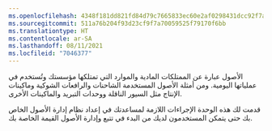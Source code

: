```yaml
---
ms.openlocfilehash: 4348f181dd821fd84d79c7665833ec60e2af0298431dcc92f7a2563c825ca789
ms.sourcegitcommit: 511a76b204f93d23cf9f7a70059525f79170f6bb
ms.translationtype: HT
ms.contentlocale: ar-SA
ms.lasthandoff: 08/11/2021
ms.locfileid: "7046377"
---
```

الأصول عبارة عن الممتلكات المادية والموارد التي تمتلكها مؤسستك وتُستخدم في عملياتها اليومية. ومن أمثلة الأصول المستخدمة الشاحنات والرافعات الشوكية وماكينات الإنتاج مثل السيور الناقلة ووحدات التبريد والماكينات الأخرى.

قدمت لك هذه الوحدة الإجراءات اللازمة لمساعدتك في إعداد نظام إدارة الأصول الخاص بك حتى يتمكن المستخدمون لديك من البدء في تتبع وإدارة الأصول القيمة الخاصة بك. 
